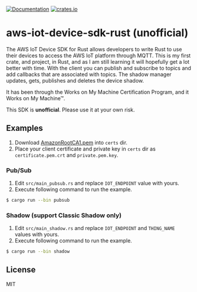 [![Documentation](https://docs.rs/aws-iot-device-sdk-rust/badge.svg)](https://docs.rs/aws-iot-device-sdk-rust/)
[![crates.io](https://img.shields.io/crates/v/aws-iot-device-sdk-rust)](https://crates.io/crates/aws-iot-device-sdk-rust)

# aws-iot-device-sdk-rust (unofficial)

The AWS IoT Device SDK for Rust allows developers to write Rust to use their devices to access the AWS IoT platform through MQTT.
This is my first crate, and project, in Rust, and as I am still learning it will hopefully get a lot better with time.
With the client you can publish and subscribe to topics and add callbacks that are associated with topics.
The shadow manager updates, gets, publishes and deletes the device shadow.

It has been through the Works on My Machine Certification Program, and it Works on My Machine™.

This SDK is **unofficial**. Please use it at your own risk.

## Examples

1. Download [AmazonRootCA1.pem](https://www.amazontrust.com/repository/AmazonRootCA1.pem) into `certs` dir.
1. Place your client certificate and private key in `certs` dir as `certificate.pem.crt` and `private.pem.key`.

### Pub/Sub

1. Edit `src/main_pubsub.rs` and replace `IOT_ENDPOINT` value with yours.
1. Execute following command to run the example.

```bash
$ cargo run --bin pubsub
```

### Shadow (support Classic Shadow only)

1. Edit `src/main_shadow.rs` and replace `IOT_ENDPOINT` and `THING_NAME` values with yours.
1. Execute following command to run the example.

```bash
$ cargo run --bin shadow
```

## License

MIT

